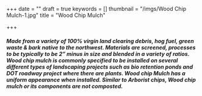 +++
date = ""
draft = true
keywords = []
thumbnail = "/imgs/Wood Chip Mulch-1.jpg"
title = "Wood Chip Mulch"

+++
##### Made from a variety of 100% virgin land clearing debris, hog fuel, green waste & bark native to the northwest. Materials are screened, processes to be typically to be 2” minus in size and blended in a variety of ratios. Wood chip mulch is commonly specified to be installed on several different types of landscaping projects such as bio retention ponds and DOT roadway project where there are plants. Wood chip Mulch has a uniform appearance when installed. Similar to Arborist chips, Wood chip mulch or its components are not composted.